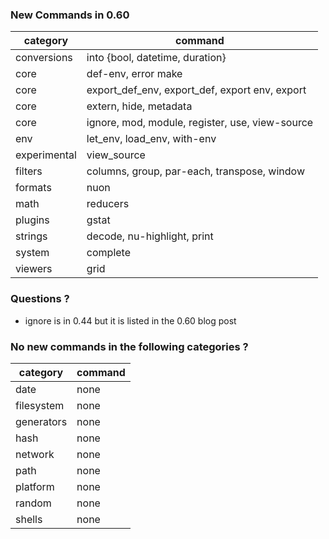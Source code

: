 
### New Commands in 0.60

| category | command |
| -------- | ------- |
| conversions | into {bool, datetime, duration} |
| core | def-env, error make |
| core | export_def_env, export_def, export env, export |
| core | extern, hide, metadata  |
| core | ignore, mod, module, register, use, view-source |
| env | let_env, load_env, with-env |
| experimental | view_source |
| filters | columns, group, par-each, transpose, window |
| formats | nuon |
| math | reducers |
| plugins | gstat |
| strings | decode, nu-highlight, print |
| system | complete |
| viewers | grid |


### Questions ?

* ignore is in 0.44 but it is listed in the 0.60 blog post

### No new commands in the following categories ?

| category | command |
| -------- | ------- |
| date | none  |
| filesystem | none |
| generators | none |
| hash | none |
| network | none |
| path | none |
| platform | none |
| random | none |
| shells | none |
